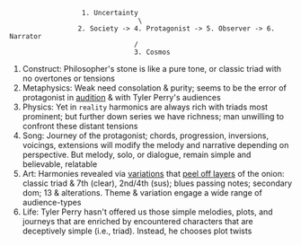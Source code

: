                       1. Uncertainty
                                    \
                     2. Society -> 4. Protagonist -> 5. Observer -> 6. Narrator
                                   /
                                   3. Cosmos

1. Construct: Philosopher's stone is like a pure tone, or classic triad with no overtones or tensions
2. Metaphysics: Weak need consolation & purity; seems to be the error of protagonist in [audition](https://www.youtube.com/watch?v=WkjjL1XXJIM) & with Tyler Perry's audiences
3. Physics: Yet in `reality` harmonics are always rich with triads most prominent; but further down series we have richness; man unwilling to confront these distant tensions 
4. Song: Journey of the protagonist; chords, progression, inversions, voicings, extensions will modify the melody and narrative depending on perspective. But melody, solo, or dialogue, remain simple and believable, relatable
5. Art: Harmonies revealed via [variations](https://www.youtube.com/watch?v=CgyySoNMOAE&t=8s) that [peel off layers](https://www.youtube.com/watch?v=WkjjL1XXJIM) of the onion: classic triad & 7th (clear), 2nd/4th (sus); blues passing notes; secondary dom; 13 & alterations. Theme & variation engage a wide range of audience-types
6. Life: Tyler Perry hasn't offered us those simple melodies, plots, and journeys that are enriched by encountered characters that are deceptively simple (i.e., triad). Instead, he chooses plot twists
